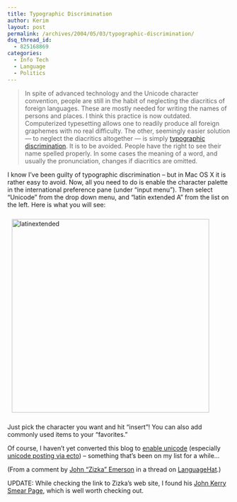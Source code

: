 ```yaml
---
title: Typographic Discrimination
author: Kerim
layout: post
permalink: /archives/2004/05/03/typographic-discrimination/
dsq_thread_id:
  - 825168869
categories:
  - Info Tech
  - Language
  - Politics
---
```

> In spite of advanced technology and the Unicode character convention, people are still in the habit of neglecting the diacritics of foreign languages. These are mostly needed for writing the names of persons and places. I think this practice is now outdated. Computerized typesetting allows one to readily produce all foreign graphemes with no real difficulty. The other, seemingly easier solution &#8212; to neglect the diacritics altogether &#8212; is simply <a href="http://www.helsinki.fi/~mlang/strip.html" onclick="_gaq.push(['_trackEvent', 'outbound-article', 'http://www.helsinki.fi/~mlang/strip.html', 'typographic discrimination']);" >typographic discrimination</a>. It is to be avoided. People have the right to see their name spelled properly. In some cases the meaning of a word, and usually the pronunciation, changes if diacritics are omitted.

I know I&#8217;ve been guilty of typographic discrimination &#8211; but in Mac OS X it is rather easy to avoid. Now, all you need to do is enable the character palette in the international preference pane (under &#8220;input menu&#8221;). Then select &#8220;Unicode&#8221; from the drop down menu, and &#8220;latin extended A&#8221; from the list on the left. Here is what you will see:

<img src="http://test.oxus.net/images/latinextended.jpg" height="438" width="446" hspace="10" vspace="10" alt="latinextended" />

Just pick the character you want and hit &#8220;insert&#8221;! You can also add commonly used items to your &#8220;favorites.&#8221;

Of course, I haven&#8217;t yet converted this blog to <a href="http://weblog.delacour.net/archives/2003/07/japanese_text.php" onclick="_gaq.push(['_trackEvent', 'outbound-article', 'http://weblog.delacour.net/archives/2003/07/japanese_text.php', 'enable unicode']);" >enable unicode</a> (especially <a href="http://www.kung-foo.tv/blog/archives/000818.php" onclick="_gaq.push(['_trackEvent', 'outbound-article', 'http://www.kung-foo.tv/blog/archives/000818.php', 'unicode posting via ecto']);" >unicode posting via ecto</a>) &#8211; something that&#8217;s been on my list for a while&#8230;

(From a comment by <a href="http://johnjemerson.com/zizka.zizka.htm" onclick="_gaq.push(['_trackEvent', 'outbound-article', 'http://johnjemerson.com/zizka.zizka.htm', 'John &#8220;Zizka&#8221; Emerson']);" >John &#8220;Zizka&#8221; Emerson</a> in a thread on <a href="http://www.languagehat.com/archives/001312.php" onclick="_gaq.push(['_trackEvent', 'outbound-article', 'http://www.languagehat.com/archives/001312.php', 'LanguageHat']);" >LanguageHat</a>.)

UPDATE: While checking the link to Zizka&#8217;s web site, I found his <a href="http://johnjemerson.com/zizka.smears.htm" onclick="_gaq.push(['_trackEvent', 'outbound-article', 'http://johnjemerson.com/zizka.smears.htm', 'John Kerry Smear Page']);" >John Kerry Smear Page</a>, which is well worth checking out.


